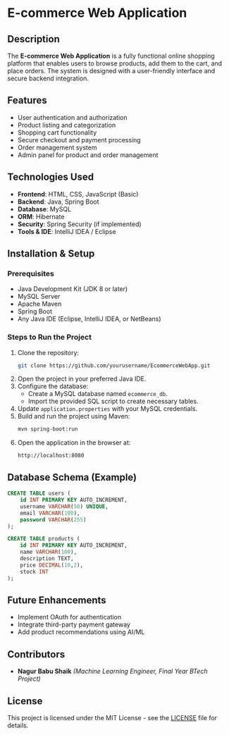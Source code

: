 # E-commerce Web Application

## Description
The **E-commerce Web Application** is a fully functional online shopping platform that enables users to browse products, add them to the cart, and place orders. The system is designed with a user-friendly interface and secure backend integration.

## Features
- User authentication and authorization
- Product listing and categorization
- Shopping cart functionality
- Secure checkout and payment processing
- Order management system
- Admin panel for product and order management

## Technologies Used
- **Frontend**: HTML, CSS, JavaScript (Basic)
- **Backend**: Java, Spring Boot
- **Database**: MySQL
- **ORM**: Hibernate
- **Security**: Spring Security (if implemented)
- **Tools & IDE**: IntelliJ IDEA / Eclipse

## Installation & Setup
### Prerequisites
- Java Development Kit (JDK 8 or later)
- MySQL Server
- Apache Maven
- Spring Boot
- Any Java IDE (Eclipse, IntelliJ IDEA, or NetBeans)

### Steps to Run the Project
1. Clone the repository:
   ```sh
   git clone https://github.com/yourusername/EcommerceWebApp.git
   ```
2. Open the project in your preferred Java IDE.
3. Configure the database:
   - Create a MySQL database named `ecommerce_db`.
   - Import the provided SQL script to create necessary tables.
4. Update `application.properties` with your MySQL credentials.
5. Build and run the project using Maven:
   ```sh
   mvn spring-boot:run
   ```
6. Open the application in the browser at:
   ```
   http://localhost:8080
   ```

## Database Schema (Example)
```sql
CREATE TABLE users (
    id INT PRIMARY KEY AUTO_INCREMENT,
    username VARCHAR(50) UNIQUE,
    email VARCHAR(100),
    password VARCHAR(255)
);

CREATE TABLE products (
    id INT PRIMARY KEY AUTO_INCREMENT,
    name VARCHAR(100),
    description TEXT,
    price DECIMAL(10,2),
    stock INT
);
```

## Future Enhancements
- Implement OAuth for authentication
- Integrate third-party payment gateway
- Add product recommendations using AI/ML

## Contributors
- **Nagur Babu Shaik** *(Machine Learning Engineer, Final Year BTech Project)*

## License
This project is licensed under the MIT License - see the [LICENSE](LICENSE) file for details.

